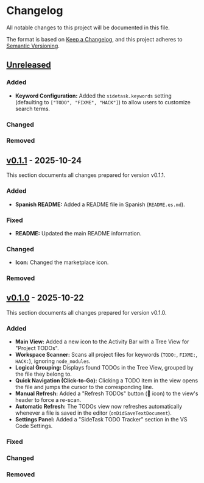 # Changelog

All notable changes to this project will be documented in this file.

The format is based on [Keep a Changelog](https://keepachangelog.com/en/1.0.0/),
and this project adheres to [Semantic Versioning](https://semver.org/spec/v2.0.0.html).

## [Unreleased]

### Added
- **Keyword Configuration:** Added the `sidetask.keywords` setting (defaulting to `["TODO", "FIXME", "HACK"]`) to allow users to customize search terms.

### Changed

### Removed

## [v0.1.1] - 2025-10-24
This section documents all changes prepared for version v0.1.1.

### Added
- **Spanish README:** Added a README file in Spanish (`README.es.md`).

### Fixed
- **README:** Updated the main README information.

### Changed
- **Icon:** Changed the marketplace icon.

### Removed

## [v0.1.0] - 2025-10-22
This section documents all changes prepared for version v0.1.0.

### Added

- **Main View:** Added a new icon to the Activity Bar with a Tree View for "Project TODOs".
- **Workspace Scanner:** Scans all project files for keywords (`TODO:`, `FIXME:`, `HACK:`), ignoring `node_modules`.
- **Logical Grouping:** Displays found TODOs in the Tree View, grouped by the file they belong to.
- **Quick Navigation (Click-to-Go):** Clicking a TODO item in the view opens the file and jumps the cursor to the corresponding line.
- **Manual Refresh:** Added a "Refresh TODOs" button (🔄 icon) to the view's header to force a re-scan.
- **Automatic Refresh:** The TODOs view now refreshes automatically whenever a file is saved in the editor (`onDidSaveTextDocument`).
- **Settings Panel:** Added a "SideTask TODO Tracker" section in the VS Code Settings.

### Fixed

### Changed

### Removed

[unreleased]: https://github.com/lautaro-rojas/SideTask
[v0.2.0]: https://github.com/lautaro-rojas/SideTask
[v0.1.1]: https://github.com/lautaro-rojas/SideTask
[v0.1.0]: https://github.com/lautaro-rojas/SideTask